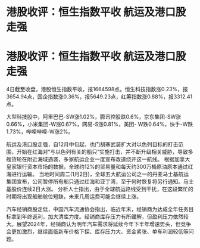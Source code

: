 # 港股收评：恒生指数平收 航运及港口股走强

# 港股收评：恒生指数平收 航运及港口股走强

4日截至收盘，港股恒生指数平收，报1664598点。恒生科技指数涨0.23%，报3654.94点，国企指数涨0.36%，报5649.23点，红筹指数涨0.88%，报3312.41点。

大型科技股中，阿里巴巴-SW涨1.02%，腾讯控股跌0.6%，京东集团-SW涨0.66%，小米集团-W涨0.67%，网易-S涨0.81%，美团-
W跌0.64%，快手-W跌1.73%，哔哩哔哩-W涨2%。

航运及港口股走强，自12月中旬起，也门胡塞武装扩大对以色列目标的打击范围，开始在红海对“与以色列有关的船只”实施打击，并不断升级相关威胁，导致多艘货轮在附近海域遇袭，多家航运企业一度宣布改道绕开这一航线。
根据加拿大皇家银行资本市场的数据，全球约12%的贸易量和每天约300万桶原油原本通过红海进行运输。
当地时间周二(1月2日)，全球五大航运公司之一的丹麦马士基航运集团宣布，公司暂停所有船只通过红海和亚丁湾，至于何时恢复将另行通知。马士基股价连续2日大涨。
分析人士指出，由于全球航运路线受到干扰，在这段繁忙的时期将出现船舶舱位短缺，未来几周运费可能会继续上涨。

汽车经销商股走低，中国汽车流通协会指出，临近年末，经销商为达成全年任务目标拿到年终返利，加大清库力度。经销商库存压力有所缓解，但盈利压力依然较大。展望2024年，经销商认为明年汽车需求将延续今年下半年增速势头，但竞争会更加激烈，继续面临新车价格下探、库存压力大、资金紧张、单车利润较低等问题。

